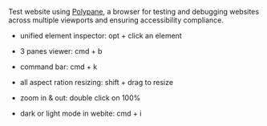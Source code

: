 Test website using <a href="https://polypane.app">Polypane</a>, a browser for testing and debugging websites across multiple viewports and ensuring accessibility compliance.

- unified element inspector: opt + click an element

- 3 panes viewer: cmd + b

- command bar: cmd + k

- all aspect ration resizing: shift + drag to resize

- zoom in & out: double click on 100%

- dark or light mode in webite: cmd + i


